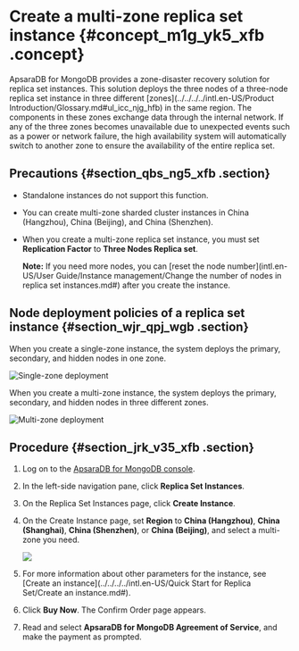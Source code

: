 # Create a multi-zone replica set instance {#concept_m1g_yk5_xfb .concept}

ApsaraDB for MongoDB provides a zone-disaster recovery solution for replica set instances. This solution deploys the three nodes of a three-node replica set instance in three different [zones](../../../../intl.en-US/Product Introduction/Glossary.md#ul_icc_njg_hfb) in the same region. The components in these zones exchange data through the internal network. If any of the three zones becomes unavailable due to unexpected events such as a power or network failure, the high availability system will automatically switch to another zone to ensure the availability of the entire replica set.

## Precautions {#section_qbs_ng5_xfb .section}

-   Standalone instances do not support this function.
-   You can create multi-zone sharded cluster instances in China \(Hangzhou\), China \(Beijing\), and China \(Shenzhen\).
-   When you create a multi-zone replica set instance, you must set **Replication Factor** to **Three Nodes Replica set**.

    **Note:** If you need more nodes, you can [reset the node number](intl.en-US/User Guide/Instance management/Change the number of nodes in replica set instances.md#) after you create the instance.


## Node deployment policies of a replica set instance {#section_wjr_qpj_wgb .section}

When you create a single-zone instance, the system deploys the primary, secondary, and hidden nodes in one zone.

![Single-zone deployment](http://static-aliyun-doc.oss-cn-hangzhou.aliyuncs.com/assets/img/64995/156197078733038_en-US.png)

When you create a multi-zone instance, the system deploys the primary, secondary, and hidden nodes in three different zones.

![Multi-zone deployment](http://static-aliyun-doc.oss-cn-hangzhou.aliyuncs.com/assets/img/64995/156197078739357_en-US.png)

## Procedure {#section_jrk_v35_xfb .section}

1.  Log on to the [ApsaraDB for MongoDB console](https://mongodb.console.aliyun.com/#/mongodb/list).
2.  In the left-side navigation pane, click **Replica Set Instances**.
3.  On the Replica Set Instances page, click **Create Instance**.
4.  On the Create Instance page, set **Region** to **China \(Hangzhou\)**, **China \(Shanghai\)**, **China \(Shenzhen\)**, or **China \(Beijing\)**, and select a multi-zone you need.

    ![](http://static-aliyun-doc.oss-cn-hangzhou.aliyuncs.com/assets/img/64995/156197078833041_en-US.png)

5.  For more information about other parameters for the instance, see [Create an instance](../../../../intl.en-US/Quick Start for Replica Set/Create an instance.md#).
6.  Click **Buy Now**. The Confirm Order page appears.
7.  Read and select **ApsaraDB for MongoDB Agreement of Service**, and make the payment as prompted.

